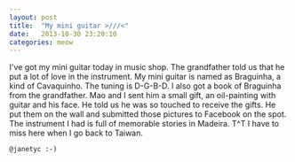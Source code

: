 ```yaml
---
layout: post
title:  "My mini guitar >///<"
date:   2013-10-30 23:20:10
categories: meow
---
```

I've got my mini guitar today in music shop. The grandfather told us that he put a lot of love in the instrument. My mini guitar is named as Braguinha, a kind of Cavaquinho. The tuning is D-G-B-D. I also got a book of Braguinha from the grandfather. Mao and I sent him a small gift, an oil-painting with guitar and his face. He told us he was so touched to receive the gifts. He put them on the wall and submitted those pictures to Facebook on the spot. The instrument I had is full of memorable stories in Madeira. T^T I have to miss here when I go back to Taiwan.

`@janetyc :-)`

